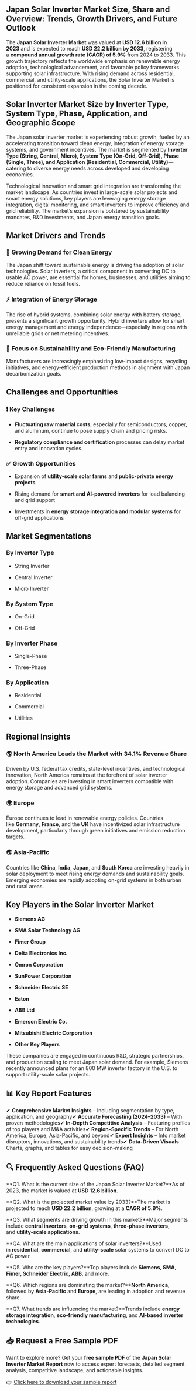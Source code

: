 **Japan Solar Inverter Market Size, Share and Overview: Trends, Growth Drivers, and Future Outlook**
----------------------------------------------------------------------------------------------------

The **Japan Solar Inverter Market** was valued at **USD 12.6 billion in 2023** and is expected to reach **USD 22.2 billion by 2033**, registering a **compound annual growth rate (CAGR) of 5.9%** from 2024 to 2033. This growth trajectory reflects the worldwide emphasis on renewable energy adoption, technological advancement, and favorable policy frameworks supporting solar infrastructure. With rising demand across residential, commercial, and utility-scale applications, the Solar Inverter Market is positioned for consistent expansion in the coming decade.

**Solar Inverter Market Size by Inverter Type, System Type, Phase, Application, and Geographic Scope**
------------------------------------------------------------------------------------------------------

The Japan solar inverter market is experiencing robust growth, fueled by an accelerating transition toward clean energy, integration of energy storage systems, and government incentives. The market is segmented by **Inverter Type (String, Central, Micro), System Type (On-Grid, Off-Grid), Phase (Single, Three), and Application (Residential, Commercial, Utility)**—catering to diverse energy needs across developed and developing economies.

Technological innovation and smart grid integration are transforming the market landscape. As countries invest in large-scale solar projects and smart energy solutions, key players are leveraging energy storage integration, digital monitoring, and smart inverters to improve efficiency and grid reliability. The market’s expansion is bolstered by sustainability mandates, R&D investments, and Japan energy transition goals.

**Market Drivers and Trends**
-----------------------------

### 🔋 Growing Demand for Clean Energy

The Japan shift toward sustainable energy is driving the adoption of solar technologies. Solar inverters, a critical component in converting DC to usable AC power, are essential for homes, businesses, and utilities aiming to reduce reliance on fossil fuels.

### ⚡ Integration of Energy Storage

The rise of hybrid systems, combining solar energy with battery storage, presents a significant growth opportunity. Hybrid inverters allow for smart energy management and energy independence—especially in regions with unreliable grids or net metering incentives.

### 🌱 Focus on Sustainability and Eco-Friendly Manufacturing

Manufacturers are increasingly emphasizing low-impact designs, recycling initiatives, and energy-efficient production methods in alignment with Japan decarbonization goals.

**Challenges and Opportunities**
--------------------------------

### ❗ Key Challenges

*   **Fluctuating raw material costs**, especially for semiconductors, copper, and aluminum, continue to pose supply chain and pricing risks.
    
*   **Regulatory compliance and certification** processes can delay market entry and innovation cycles.
    

### ✅ Growth Opportunities

*   Expansion of **utility-scale solar farms** and **public-private energy projects**
    
*   Rising demand for **smart and AI-powered inverters** for load balancing and grid support
    
*   Investments in **energy storage integration and modular systems** for off-grid applications
    

**Market Segmentations**
------------------------

### **By Inverter Type**

*   String Inverter
    
*   Central Inverter
    
*   Micro Inverter
    

### **By System Type**

*   On-Grid
    
*   Off-Grid
    

### **By Inverter Phase**

*   Single-Phase
    
*   Three-Phase
    

### **By Application**

*   Residential
    
*   Commercial
    
*   Utilities
    

**Regional Insights**
---------------------

### 🌎 North America Leads the Market with 34.1% Revenue Share

Driven by U.S. federal tax credits, state-level incentives, and technological innovation, North America remains at the forefront of solar inverter adoption. Companies are investing in smart inverters compatible with energy storage and advanced grid systems.

### 🌍 Europe

Europe continues to lead in renewable energy policies. Countries like **Germany**, **France**, and the **UK** have incentivized solar infrastructure development, particularly through green initiatives and emission reduction targets.

### 🌏 Asia-Pacific

Countries like **China**, **India**, **Japan**, and **South Korea** are investing heavily in solar deployment to meet rising energy demands and sustainability goals. Emerging economies are rapidly adopting on-grid systems in both urban and rural areas.

**Key Players in the Solar Inverter Market**
--------------------------------------------

*   **Siemens AG**
    
*   **SMA Solar Technology AG**
    
*   **Fimer Group**
    
*   **Delta Electronics Inc.**
    
*   **Omron Corporation**
    
*   **SunPower Corporation**
    
*   **Schneider Electric SE**
    
*   **Eaton**
    
*   **ABB Ltd**
    
*   **Emerson Electric Co.**
    
*   **Mitsubishi Electric Corporation**
    
*   **Other Key Players**
    

These companies are engaged in continuous R&D, strategic partnerships, and production scaling to meet Japan solar demand. For example, Siemens recently announced plans for an 800 MW inverter factory in the U.S. to support utility-scale solar projects.

📊 **Key Report Features**
--------------------------

✔ **Comprehensive Market Insights** – Including segmentation by type, application, and geography✔ **Accurate Forecasting (2024–2033)** – With proven methodologies✔ **In-Depth Competitive Analysis** – Featuring profiles of top players and M&A activities✔ **Region-Specific Trends** – For North America, Europe, Asia-Pacific, and beyond✔ **Expert Insights** – Into market disruptors, innovations, and sustainability trends✔ **Data-Driven Visuals** – Charts, graphs, and tables for easy decision-making

🔍 Frequently Asked Questions (FAQ)
-----------------------------------

**Q1. What is the current size of the Japan Solar Inverter Market?**As of 2023, the market is valued at **USD 12.6 billion**.

**Q2. What is the projected market value by 2033?**The market is projected to reach **USD 22.2 billion**, growing at a **CAGR of 5.9%**.

**Q3. What segments are driving growth in this market?**Major segments include **central inverters**, **on-grid systems**, **three-phase inverters**, and **utility-scale applications**.

**Q4. What are the main applications of solar inverters?**Used in **residential**, **commercial**, and **utility-scale** solar systems to convert DC to AC power.

**Q5. Who are the key players?**Top players include **Siemens, SMA, Fimer, Schneider Electric, ABB**, and more.

**Q6. Which regions are dominating the market?****North America**, followed by **Asia-Pacific** and **Europe**, are leading in adoption and revenue share.

**Q7. What trends are influencing the market?**Trends include **energy storage integration**, **eco-friendly manufacturing**, and **AI-based inverter technologies**.

📥 Request a Free Sample PDF
----------------------------

Want to explore more? Get your **free sample PDF** of the **Japan Solar Inverter Market Report** now to access expert forecasts, detailed segment analysis, competitive landscape, and actionable insights.

👉 [Click here to download your sample report](https://infinitymarketresearch.com/request-sample/1289)